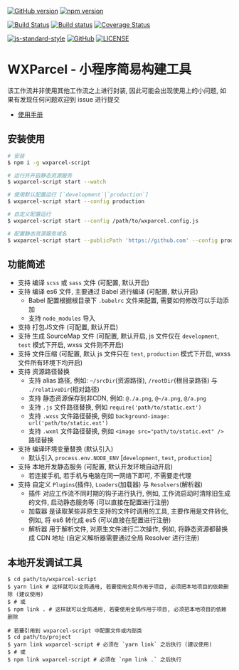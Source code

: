 [![GitHub version](https://badge.fury.io/gh/wxparcel%2Fwxparcel-script.svg)](https://badge.fury.io/gh/wxparcel%2Fwxparcel-script)
[![npm version](https://badge.fury.io/js/wxparcel-script.svg)](https://badge.fury.io/js/wxparcel-script)

[![Build Status](https://travis-ci.org/wxparcel/wxparcel-script.svg?branch=master)](https://travis-ci.org/wxparcel/wxparcel-script)
[![Build status](https://ci.appveyor.com/api/projects/status/s49av8k4l12hqt7n?svg=true)](https://ci.appveyor.com/project/DavidKk/wxparcel-script)
[![Coverage Status](https://coveralls.io/repos/github/wxparcel/wxparcel-script/badge.svg?branch=master)](https://coveralls.io/github/wxparcel/wxparcel-script?branch=master)

[![js-standard-style](https://img.shields.io/badge/code%20style-standard-brightgreen.svg)](http://standardjs.com)
[![GitHub](https://img.shields.io/github/license/mashape/apistatus.svg)](https://github.com/wxparcel/wxparcel-script/blob/master/LICENSE)
[![LICENSE](https://img.shields.io/badge/license-Anti%20996-blue.svg)](https://github.com/996icu/996.ICU/blob/master/LICENSE)

# WXParcel - 小程序简易构建工具

该工作流并非使用其他工作流之上进行封装, 因此可能会出现使用上的小问题, 如果有发现任何问题欢迎到 issue 进行提交

- [使用手册](https://wxparcel.github.io/wxparcel-script)

## 安装使用

```bash
# 安装
$ npm i -g wxparcel-script

# 运行并开启静态资源服务
$ wxparcel-script start --watch

# 使用默认配置运行 [`development`|`production`]
$ wxparcel-script start --config production

# 自定义配置运行
$ wxparcel-script start --config /path/to/wxparcel.config.js

# 配置静态资源服务域名
$ wxparcel-script start --publicPath 'https://github.com' --config production
```

## 功能简述

- 支持 编译 `scss` 或 `sass` 文件 (可配置, 默认开启)
- 支持 编译 es6 文件, 主要通过 Babel 进行编译 (可配置, 默认开启)
  - Babel 配置根据根目录下 `.babelrc` 文件来配置, 需要如何修改可以手动添加
  - 支持 `node_modules` 导入
- 支持 打包JS文件 (可配置, 默认开启)
- 支持 生成 SourceMap 文件 (可配置, 默认开启, js 文件仅在 `development`, `test` 模式下开启, wxss 文件则不开启)
- 支持 文件压缩 (可配置, 默认 js 文件只在 `test`, `production` 模式下开启, wxss 文件所有环境下均开启)
- 支持 资源路径替换
  - 支持 alias 路径, 例如: `~/srcDir`(资源路径), `/rootDir`(根目录路径) 与 `./relativeDir`(相对路径)
  - 支持 静态资源保存到非CDN, 例如: `@./a.png`, `@~/a.png`, `@/a.png`
  - 支持 `.js` 文件路径替换, 例如 `require('path/to/static.ext')`
  - 支持 `.wxss` 文件路径替换, 例如 `background-image: url('path/to/static.ext')`
  - 支持 `.wxml` 文件路径替换, 例如 `<image src="path/to/static.ext" />` 路径替换
- 支持 编译环境变量替换 (默认引入)
  - 默认引入 `process.env.NODE_ENV` [`development`, `test`, `production`]
- 支持 本地开发静态服务 (可配置, 默认开发环境自动开启)
  - 若连接手机, 若手机与电脑在同一网络下即可, 不需要走代理
- 支持 自定义 `Plugins`(插件), `Loaders`(加载器) 与 `Resolvers`(解析器)
  - 插件 对应工作流不同时期的钩子进行执行, 例如, 工作流启动时清除旧生成的文件, 启动静态服务等 (可以直接在配置进行注册)
  - 加载器 是读取某些非原生支持的文件时调用的工具, 主要作用是文件转化, 例如, 将 es6 转化成 es5 (可以直接在配置进行注册)
  - 解析器 用于解析文件, 对原生文件进行二次操作, 例如, 将静态资源都替换成 CDN 地址 (自定义解析器需要通过全局 Resolver 进行注册)

## 本地开发调试工具

```
$ cd path/to/wxparcel-script
$ yarn link # 这样就可以全局通用, 若要使用全局作用于项目, 必须把本地项目的依赖删除 (建议使用)
$ # 或
$ npm link . # 这样就可以全局通用, 若要使用全局作用于项目, 必须把本地项目的依赖删除

# 若要引用到 wxparcel-script 中配置文件或内部类
$ cd path/to/project
$ yarn link wxparcel-script # 必须在 `yarn link` 之后执行 (建议使用)
$ # 或
$ npm link wxparcel-script # 必须在 `npm link .` 之后执行
```
